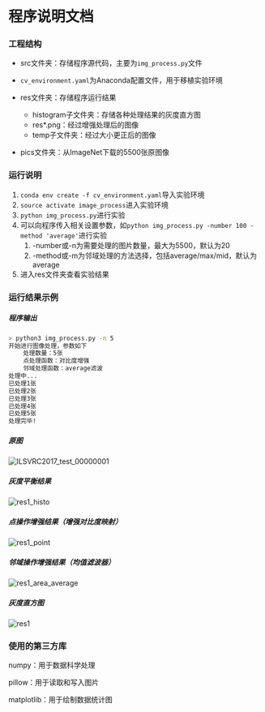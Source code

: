 # 程序说明文档

### 工程结构

- src文件夹：存储程序源代码，主要为`img_process.py`文件
- `cv_environment.yaml`为Anaconda配置文件，用于移植实验环境

- res文件夹：存储程序运行结果
  - histogram子文件夹：存储各种处理结果的灰度直方图
  - res*.png：经过增强处理后的图像
  - temp子文件夹：经过大小更正后的图像
- pics文件夹：从ImageNet下载的5500张原图像



### 运行说明

1. `conda env create -f cv_environment.yaml`导入实验环境
1. `source activate image_process`进入实验环境
1. `python img_process.py`进行实验
1. 可以向程序传入相关设置参数，如`python img_process.py -number 100 -method 'average'`进行实验
   1. -number或-n为需要处理的图片数量，最大为5500，默认为20
   1. -method或-m为邻域处理的方法选择，包括average/max/mid，默认为average
1. 进入res文件夹查看实验结果



### 运行结果示例

##### 程序输出

```bash
> python3 img_process.py -n 5
开始进行图像处理，参数如下
    处理数量：5张
    点处理函数：对比度增强
    邻域处理函数：average滤波
处理中...
已处理1张
已处理2张
已处理3张
已处理4张
已处理5张
处理完毕!
```

##### 原图

![ILSVRC2017_test_00000001](./md_pic/ILSVRC2017_test_00000001.JPEG)



##### 灰度平衡结果

![res1_histo](./md_pic/res1_histo.png)

##### 点操作增强结果（增强对比度映射）

![res1_point](./md_pic/res1_point.png)

##### 邻域操作增强结果（均值滤波器）

![res1_area_average](./md_pic/res1_area_average.png)

##### 灰度直方图

![res1](./md_pic/res1.png)

### 使用的第三方库

numpy：用于数据科学处理

pillow：用于读取和写入图片

matplotlib：用于绘制数据统计图